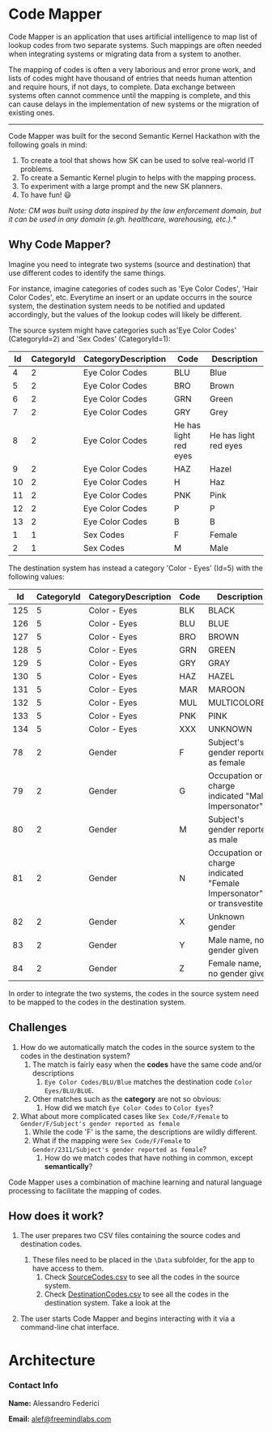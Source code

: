 # Code Mapper

Code Mapper is an application that uses artificial intelligence to map list of lookup codes from two separate systems.
Such mappings are often needed when integrating systems or migrating data from a system to another.

The mapping of codes is often a very laborious and error prone work, and lists of codes might have thousand of entries that needs human attention and require hours, if not days, to complete. 
Data exchange between systems often cannot commence until the mapping is complete, and this can cause delays in the implementation of new systems or the migration of existing ones.

---

Code Mapper was built for the second Semantic Kernel Hackathon with the following goals in mind:

1. To create a tool that shows how SK can be used to solve real-world IT problems.    
1. To create a Semantic Kernel plugin to helps with the mapping process.
1. To experiment with a large prompt and the new SK planners.
1. To have fun! :smiley:

*Note: CM was built using data inspired by the law enforcement domain, but it can be used in any domain (e.gh. healthcare, warehousing, etc.).**

## Why Code Mapper?

Imagine you need to integrate two systems (source and destination) that use different codes to identify the same things.

For instance, imagine categories of codes such as 'Eye Color Codes', 'Hair Color Codes', etc.
Everytime an insert or an update occurrs in the source system, the destination system needs to be notified and updated accordingly, but the values of the lookup codes will likely be different.

The source system might have categories such as'Eye Color Codes' (CategoryId=2) and 'Sex Codes' (CategoryId=1):

| Id  | CategoryId | CategoryDescription | Code | Description             |
| --- | ---------- | ------------------- | ---- | ----------------------- |
| 4   | 2          | Eye Color Codes     | BLU  | Blue                    |
| 5   | 2          | Eye Color Codes     | BRO  | Brown                   |
| 6   | 2          | Eye Color Codes     | GRN  | Green                   |
| 7   | 2          | Eye Color Codes     | GRY  | Grey                    |
| 8   | 2          | Eye Color Codes     | He has light red eyes  | He has light red eyes   |
| 9   | 2          | Eye Color Codes     | HAZ  | Hazel                   |
| 10  | 2          | Eye Color Codes     | H    | Haz                     |
| 11  | 2          | Eye Color Codes     | PNK  | Pink                    |
| 12  | 2          | Eye Color Codes     | P    | P                       |
| 13  | 2          | Eye Color Codes     | B    | B                       |
| 1   | 1          | Sex Codes           | F    | Female      |
| 2   | 1          | Sex Codes           | M    | Male        |

The destination system has instead a category 'Color - Eyes' (Id=5) with the following values:

| Id  | CategoryId | CategoryDescription | Code | Description    |
| --- | ---------- | ------------------- | ---- | --------------- |
| 125 | 5          | Color - Eyes        | BLK  | BLACK           |
| 126 | 5          | Color - Eyes        | BLU  | BLUE            |
| 127 | 5          | Color - Eyes        | BRO  | BROWN           |
| 128 | 5          | Color - Eyes        | GRN  | GREEN           |
| 129 | 5          | Color - Eyes        | GRY  | GRAY            |
| 130 | 5          | Color - Eyes        | HAZ  | HAZEL           |
| 131 | 5          | Color - Eyes        | MAR  | MAROON          |
| 132 | 5          | Color - Eyes        | MUL  | MULTICOLORED    |
| 133 | 5          | Color - Eyes        | PNK  | PINK            |
| 134 | 5          | Color - Eyes        | XXX  | UNKNOWN         |
| 78  | 2          | Gender              | F    | Subject's gender reported as female         |
| 79  | 2          | Gender              | G    | Occupation or charge indicated "Male Impersonator"  |
| 80  | 2          | Gender              | M    | Subject's gender reported as male           |
| 81  | 2          | Gender              | N    | Occupation or charge indicated "Female Impersonator" or transvestite |
| 82  | 2          | Gender              | X    | Unknown gender                              |
| 83  | 2          | Gender              | Y    | Male name, no gender given                  |
| 84  | 2          | Gender              | Z    | Female name, no gender given                |

In order to integrate the two systems, the codes in the source system need to be mapped to the codes in the destination system.

## Challenges
1. How do we automatically match the codes in the source system to the codes in the destination system?
    1. The match is fairly easy when the **codes** have the same code and/or descriptions 
        1. ```Eye Color Codes/BLU/Blue``` matches the destination code ```Color Eyes/BLU/BLUE```.    
    1. Other matches such as the **category** are not so obvious:
          1. How did we match ```Eye Color Codes``` to ```Color Eyes```?
1. What about more complicated cases like ```Sex Code/F/Female``` to ```Gender/F/Subject's gender reported as female```
    1. While the code 'F' is the same, the descriptions are wildly different.     
    1. What if the mapping were ```Sex Code/F/Female``` to ```Gender/2311/Subject's gender reported as female```? 
        1. How do we match codes that have nothing in common, except **semantically**?

Code Mapper uses a combination of machine learning and natural language processing to facilitate the mapping of codes. 

## How does it work?

1. The user prepares two CSV files containing the source codes and destination codes.
    1. These files need to be placed in the ```\Data``` subfolder, for the app to have access to them.
        1. Check [SourceCodes.csv](/ConsoleCodeMapper/Data/SourceCodes.csv) to see all the codes in the source system.
        1. Check [DestinationCodes.csv](/ConsoleCodeMapper/Data/DestinationCodes.csv) to see all the codes in the destination system.
Take a look at the 

1. The user starts Code Mapper and begins interacting with it via a command-line chat interface.

# Architecture



### Contact Info
**Name:** Alessandro Federici

**Email:** alef@freemindlabs.com